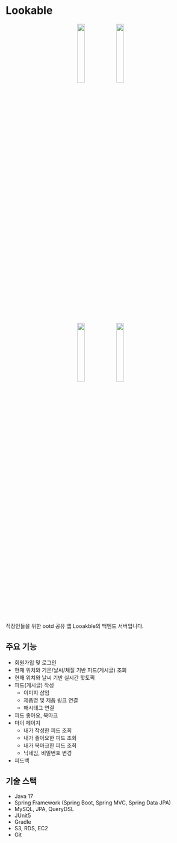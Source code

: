 # Lookable

<p align="center">
  <img src="https://github.com/Wooyongjeong/lookable/assets/38418028/dc0e0edc-b1db-4d16-b432-f320793da604" width=20% />
  <img src="https://github.com/Wooyongjeong/lookable/assets/38418028/1c5a4bdd-2092-4d7f-b8bd-6d5d75bfdd12" width=20% />
</p>

<p align="center">
  <img src="https://github.com/Wooyongjeong/lookable/assets/38418028/db3f4d8b-9142-4d5b-957f-19d7c39ffff7" width=20% />
  <img src="https://github.com/Wooyongjeong/lookable/assets/38418028/4877e0fe-f998-4f32-b729-a40c369af664" width=20% />
</p>

직장인들을 위한 ootd 공유 앱 Looakble의 백엔드 서버입니다.

## 주요 기능

* 회원가입 및 로그인
* 현재 위치와 기온/날씨/체질 기반 피드(게시글) 조회
* 현재 위치와 날씨 기반 실시간 핫토픽
* 피드(게시글) 작성
  * 이미지 삽입
  * 제품명 및 제품 링크 연결
  * 해시태그 연결
* 피드 좋아요, 북마크
* 마이 페이지
  * 내가 작성한 피드 조회
  * 내가 좋아요한 피드 조회
  * 내가 북마크한 피드 조회
  * 닉네임, 비밀번호 변경
* 피드백

## 기술 스택

* Java 17
* Spring Framework (Spring Boot, Spring MVC, Spring Data JPA)
* MySQL, JPA, QueryDSL
* JUnit5
* Gradle
* S3, RDS, EC2
* Git
